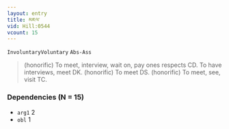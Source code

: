 ```yaml
---
layout: entry
title: མཇལ་
vid: Hill:0544
vcount: 15
---
```

`InvoluntaryVoluntary` `Abs-Ass`
> (honorific) To meet, interview, wait on, pay ones respects CD\.
 To have interviews, meet DK\.
 (honorific) To meet DS\.
 (honorific) To meet, see, visit TC\.

### Dependencies (N = 15)
* `arg1` 2
* `obl` 1


